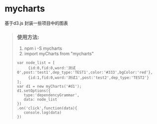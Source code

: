 # mycharts
基于d3.js 封装一些项目中的图表

>### 使用方法:
>1. npm i -S mycharts
>2. import myCharts from "mycharts"
>   ```
>   var node_list = [
>        {id:0,fid:0,word:'测试0',post:'test1',dep_type:'TEST1',color:'#333',bgColor:'red'},
>        {id:1,fid:0,word:'测试1',post:'test2',dep_type:'TEST2'}
>   ];
>   var d1 = new myCharts('#d1');
>   d1.setOptions({
>      type:'dependencyGrammar',
>      data: node_list
>   })
>   .on('click',function(data){
>      console.log(data)
>   })
>   ```
